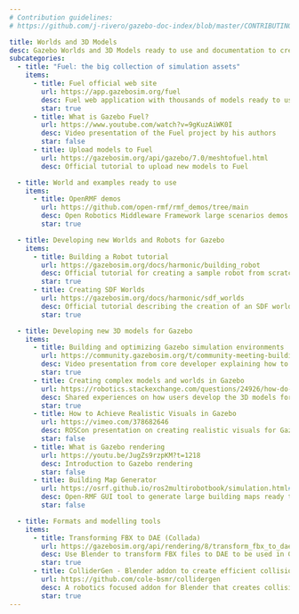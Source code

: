 ```yaml
---
# Contribution guidelines:
# https://github.com/j-rivero/gazebo-doc-index/blob/master/CONTRIBUTING.md

title: Worlds and 3D Models
desc: Gazebo Worlds and 3D Models ready to use and documentation to create new ones
subcategories:
  - title: "Fuel: the big collection of simulation assets"
    items:
      - title: Fuel official web site
        url: https://app.gazebosim.org/fuel
        desc: Fuel web application with thousands of models ready to use (drag and drop into Gazebo)
        star: true
      - title: What is Gazebo Fuel?
        url: https://www.youtube.com/watch?v=9gKuzAiWK0I
        desc: Video presentation of the Fuel project by his authors
        star: false
      - title: Upload models to Fuel
        url: https://gazebosim.org/api/gazebo/7.0/meshtofuel.html
        desc: Official tutorial to upload new models to Fuel

  - title: World and examples ready to use
    items:
      - title: OpenRMF demos
        url: https://github.com/open-rmf/rmf_demos/tree/main
        desc: Open Robotics Middleware Framework large scenarios demos for Gazebo and ROS
        star: true

  - title: Developing new Worlds and Robots for Gazebo
    items:
      - title: Building a Robot tutorial
        url: https://gazebosim.org/docs/harmonic/building_robot
        desc: Official tutorial for creating a sample robot from scratch
        star: true
      - title: Creating SDF Worlds
        url: https://gazebosim.org/docs/harmonic/sdf_worlds
        desc: Official tutorial describing the creation of an SDF world
        star: true

  - title: Developing new 3D models for Gazebo
    items:
      - title: Building and optimizing Gazebo simulation environments
        url: https://community.gazebosim.org/t/community-meeting-building-and-optimizing-gazebo-simulation-environments/2831
        desc: Video presentation from core developer explaining how to achive efficency in complex simulations
        star: true
      - title: Creating complex models and worlds in Gazebo
        url: https://robotics.stackexchange.com/questions/24926/how-do-people-create-complex-models-worlds-in-the-gazebo/
        desc: Shared experiences on how users develop the 3D models for Gazebo
        star: true
      - title: How to Achieve Realistic Visuals in Gazebo
        url: https://vimeo.com/378682646
        desc: ROSCon presentation on creating realistic visuals for Gazebo
        star: false
      - title: What is Gazebo rendering
        url: https://youtu.be/JugZs9rzpKM?t=1218
        desc: Introduction to Gazebo rendering
        star: false
      - title: Building Map Generator
        url: https://osrf.github.io/ros2multirobotbook/simulation.html#building-map-generator
        desc: Open-RMF GUI tool to generate large building maps ready to use in Gazebo
        star: false

  - title: Formats and modelling tools
    items:
      - title: Transforming FBX to DAE (Collada)
        url: https://gazebosim.org/api/rendering/8/transform_fbx_to_dae.html
        desc: Use Blender to transform FBX files to DAE to be used in Gazebo
        star: true
      - title: ColliderGen - Blender addon to create efficient collision geometries
        url: https://github.com/cole-bsmr/collidergen
        desc: A robotics focused addon for Blender that creates collision geometry and SDF files.
        star: true
---
```

